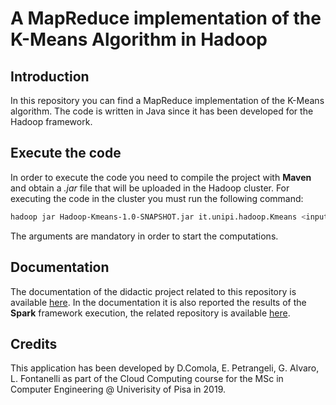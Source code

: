 # A MapReduce implementation of the K-Means Algorithm in Hadoop

## Introduction
In this repository you can find a MapReduce implementation of the K-Means algorithm. The code is written in Java since it has been developed for the Hadoop framework.

## Execute the code
In order to execute the code you need to compile the project with **Maven** and obtain a *.jar* file that will be uploaded in the Hadoop cluster. 
For executing the code in the cluster you must run the following command:
```sh
hadoop jar Hadoop-Kmeans-1.0-SNAPSHOT.jar it.unipi.hadoop.Kmeans <input file> <centroid file> <cluster number> <reducers number> <output folder>
```
The arguments are mandatory in order to start the computations. 

## Documentation
The documentation of the didactic project related to this repository is available [here](https://github.com/dani94c/Hadoop-Kmeans/blob/master/doc/CLOUD_Project_Hadoop___Spark_Documentation.pdf).
In the documentation it is also reported the results of the **Spark** framework execution, the related repository is available [here](https://github.com/dani94c/Spark-Kmeans).

## Credits
This application has been developed by D.Comola, E. Petrangeli, G. Alvaro, L. Fontanelli as part of the Cloud Computing course for the MSc in Computer Engineering @ Univerisity of Pisa in 2019.
